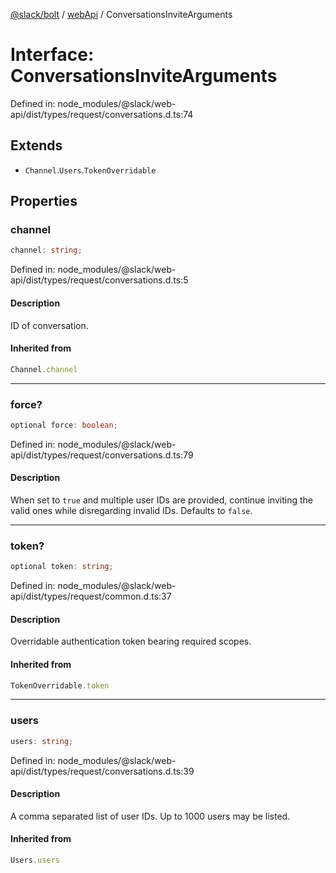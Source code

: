 [@slack/bolt](../../../../index.md) / [webApi](../index.md) / ConversationsInviteArguments

# Interface: ConversationsInviteArguments

Defined in: node\_modules/@slack/web-api/dist/types/request/conversations.d.ts:74

## Extends

- `Channel`.`Users`.`TokenOverridable`

## Properties

### channel

```ts
channel: string;
```

Defined in: node\_modules/@slack/web-api/dist/types/request/conversations.d.ts:5

#### Description

ID of conversation.

#### Inherited from

```ts
Channel.channel
```

***

### force?

```ts
optional force: boolean;
```

Defined in: node\_modules/@slack/web-api/dist/types/request/conversations.d.ts:79

#### Description

When set to `true` and multiple user IDs are provided, continue inviting the valid ones while
disregarding invalid IDs. Defaults to `false`.

***

### token?

```ts
optional token: string;
```

Defined in: node\_modules/@slack/web-api/dist/types/request/common.d.ts:37

#### Description

Overridable authentication token bearing required scopes.

#### Inherited from

```ts
TokenOverridable.token
```

***

### users

```ts
users: string;
```

Defined in: node\_modules/@slack/web-api/dist/types/request/conversations.d.ts:39

#### Description

A comma separated list of user IDs. Up to 1000 users may be listed.

#### Inherited from

```ts
Users.users
```
